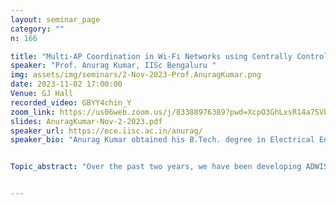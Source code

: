 ```yaml
---
layout: seminar_page
category: ""
n: 166

title: "Multi-AP Coordination in Wi-Fi Networks using Centrally Controlled Overlay Time-Sliced Scheduling"  
speaker: "Prof. Anurag Kumar, IISc Bengaluru "
img: assets/img/seminars/2-Nov-2023-Prof.AnuragKumar.png
date: 2023-11-02 17:00:00 
Venue: GJ Hall
recorded_video: GBYY4chin_Y
zoom_link: https://us06web.zoom.us/j/83388976389?pwd=XcpO3GhLxsR14a7SVbPx33HQQa1jbt.1
slides: AnuragKumar-Nov-2-2023.pdf
speaker_url: https://ece.iisc.ac.in/anurag/
speaker_bio: "Anurag Kumar obtained his B.Tech. degree in Electrical Engineering from the Indian Institute of Technology at Kanpur in 1977 and was awarded the President of India’s Gold Medal. He then obtained the PhD degree from Cornell University (1981), where he worked under the guidance of Prof. T.L. Fine. He was a Member of Technical Staff at AT&T Bell Labs, Holmdel, N.J., for over 6 years. During this period, he worked on the performance analysis of computer systems, communication networks, and manufacturing systems. Since 1988 he has been with the Indian Institute of Science (IISc), Bangalore, in the Dept. of Electrical Communication Engineering (ECE), where he is an Honorary Professor at present. From 2000 to 2004 he was the Associate Chair of the ECE Department, from 2004 to 2007 he was the Chair of the ECE Department, from 2007 to 2014, he was the Chair of Electrical Sciences Division, and he was the Director of IISc during August 2014 to July 2020. From 1989 to 2003 he was also the Coordinator at IISc of the nationwide Education and Research Network (ERNET) Project, which established the first country-wide packet communication network in India. After formal superannuation from IISc, Prof. Kumar has continued his academic work as an Honorary Professor in the ECE Department."


Topic_abstract: "Over the past two years, we have been developing ADWISER, an overlay solution for performance management of Wi-Fi networks, that aims to manage user level performance, with a centralised, overlay queueing and scheduling mechanism. The built-in controls in commercial Wi-Fi APs work on long-time scales and have no mechanisms for user level visibility and performance management. ADWISER works at the user and connection level, while aiming at maximising the overall network utility. In the absence of a multi-AP coordination control plane, ADWISER utilises various measurement and learning techniques, with no explicit support from the devices it controls. We will provide some experimental results, and some details of the ADWISER design and implementation. Overall, our experience points to the substantial advantages that explicit multi-AP coordination can reap, and the need for a substantially enhanced control plane."


---
```

